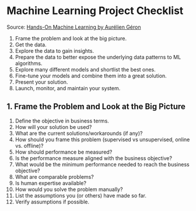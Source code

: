 # Machine Learning Project Checklist
Source: [Hands-On Machine Learning by Aurélien Géron](https://github.com/ageron/handson-ml2)
1. Frame the problem and look at the big picture.
2. Get the data.
3. Explore the data to gain insights.
4. Prepare the data to better expose the underlying data patterns to ML algorithms.
5. Explore many different models and shortlist the best ones.
6. Fine-tune your models and combine them into a great solution.
7. Present your solution.
8. Launch, monitor, and maintain your system.


## 1. Frame the Problem and Look at the Big Picture
1. Define the objective in business terms.
2. How will your solution be used?
3. What are the current solutions/workarounds (if any)?
4. How should you frame this problem (supervised vs unsupervised, online vs. offline)?
5. How should performance be measured?
6. Is the performance measure aligned with the business objective?
7. What would be the minimum performance needed to reach the business objective?
8. What are comparable problems?
9. Is human expertise available?
10. How would you solve the problem manually?
11. List the assumptions you (or others) have made so far.
12. Verify assumptions if possible.
